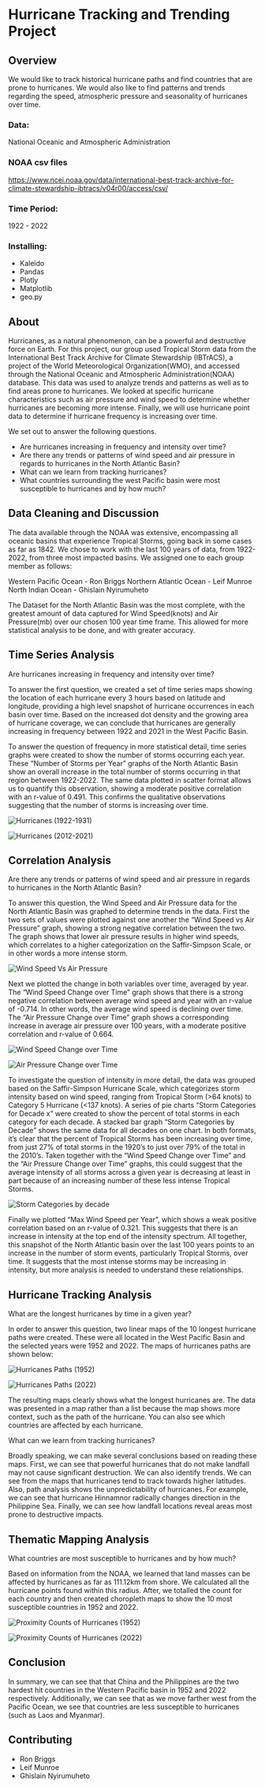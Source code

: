 # Hurricane Tracking and Trending Project

## Overview

We would like to track historical hurricane paths and find countries that are prone to hurricanes. We would also like to find patterns and trends regarding the speed, atmospheric pressure and seasonality of hurricanes over time.

### Data: 
National Oceanic and Atmospheric Administration

### NOAA csv files
https://www.ncei.noaa.gov/data/international-best-track-archive-for-climate-stewardship-ibtracs/v04r00/access/csv/

### Time Period:
1922 - 2022

### Installing:
- Kaleido
- Pandas
- Plotly
- Matplotlib
- geo.py

## About

Hurricanes, as a natural phenomenon, can be a powerful and destructive force on Earth. For this project, our group used Tropical Storm data from the International Best Track Archive for Climate Stewardship (IBTrACS), a project of the World Meteorological Organization(WMO), and accessed through the National Oceanic and Atmospheric Administration(NOAA) database. This data was used to analyze trends and patterns as well as to find areas prone to hurricanes. We looked at specific hurricane characteristics such as air pressure and wind speed to determine whether hurricanes are becoming more intense. Finally, we will use hurricane point data to determine if hurricane frequency is increasing over time.

We set out to answer the following questions. 

- Are hurricanes increasing in frequency  and intensity over time?
- Are there any trends or patterns of wind speed and air pressure in regards to hurricanes in the North Atlantic Basin?
- What can we learn from tracking hurricanes?
- What countries surrounding the west Pacific basin were most susceptible to hurricanes and by how much?

## Data Cleaning and Discussion

The data available through the NOAA was extensive, encompassing all oceanic basins that experience Tropical Storms, going back in some cases as far as 1842. We chose to work with the last 100 years of data, from 1922-2022, from three most impacted basins. We assigned one to each group member as follows:

Western Pacific Ocean - Ron Briggs
Northern Atlantic Ocean  - Leif Munroe
North Indian Ocean - Ghislain Nyirumuheto

The Dataset for the North Atlantic Basin was the most complete, with the greatest amount of data captured for Wind Speed(knots) and Air Pressure(mb) over our chosen 100 year time frame. This allowed for more statistical analysis to be done, and with greater accuracy. 

## Time Series Analysis

Are hurricanes increasing in frequency  and intensity over time?

To answer the first question, we created a set of time series maps showing the location of each hurricane every 3 hours based on latitude and longitude, providing a high level snapshot of hurricane occurrences in each basin over time. Based on the increased dot density and the growing area of hurricane coverage, we can conclude that hurricanes are generally increasing in frequency between 1922 and 2021 in the West Pacific Basin.

To answer the question of frequency in more statistical detail, time series graphs were created to show the number of storms occurring each year. 
These “Number of Storms per Year” graphs of the North Atlantic Basin show an overall increase in the total number of storms occurring in that region between 1922-2022. The same data plotted in scatter format allows us to quantify this observation, showing a moderate positive correlation with an r-value of 0.491. This confirms the qualitative observations suggesting that the number of storms is increasing over time. 

![Hurricanes (1922-1931)](https://github.com/rkb81/Hurricane-Tracking-Project/blob/main/North_Pacific/Fig_1922_1931.png?raw=true)

![Hurricanes (2012-2021)](https://github.com/rkb81/Hurricane-Tracking-Project/blob/main/North_Pacific/Fig_2012_2021.png?raw=true)

## Correlation Analysis

Are there any trends or patterns of wind speed and air pressure in regards to hurricanes in the North Atlantic Basin?

To answer this question, the Wind Speed and Air Pressure data for the North Atlantic Basin was graphed to determine trends in the data. First the two sets of values were plotted against one another the “Wind Speed vs Air Pressure” graph, showing a strong negative correlation between the two. The graph shows that lower air pressure results in higher wind speeds, which correlates to a higher categorization on the Saffir-Simpson Scale, or in other words a more intense storm. 

![Wind Speed Vs Air Pressure](https://github.com/rkb81/Hurricane-Tracking-Project/blob/main/North_Atlantic/windvair.png?raw=true)

Next we plotted the change in both variables over time, averaged by year. The  “Wind Speed Change over Time” graph shows that there is a strong negative correlation between average wind speed and year with an r-value of -0.714. In other words, the average wind speed is declining over time. The “Air Pressure Change over Time” graph shows a corresponding increase in average air pressure over 100 years, with a moderate positive correlation and r-value of 0.664. 

![Wind Speed Change over Time](https://github.com/rkb81/Hurricane-Tracking-Project/blob/main/North_Atlantic/windspeed.png?raw=true)

![Air Pressure Change over Time](https://github.com/rkb81/Hurricane-Tracking-Project/blob/main/North_Atlantic/airpressure.png?raw=true)

To investigate the question of intensity in more detail, the data was grouped based on the Saffir-Simpson Hurricane Scale, which categorizes storm intensity based on wind speed,  ranging from Tropical Storm (>64 knots) to Category 5 Hurricane (<137 knots). A series of pie charts “Storm Categories for Decade x” were created to show the percent of total storms in each category for each decade. A stacked bar graph “Storm Categories by Decade” shows the same data for all decades on one chart. In both formats, it’s clear that the percent of Tropical Storms has been increasing over time, from just 27% of total storms in the 1920’s to just over 79% of the total in the 2010’s. Taken together with the “Wind Speed Change over Time” and the “Air Pressure Change over Time” graphs, this could suggest that the average intensity of all storms across a given year is decreasing at least in part because of an increasing number of these less intense Tropical Storms.

![Storm Categories by decade](https://github.com/rkb81/Hurricane-Tracking-Project/blob/main/North_Atlantic/StormCategories.png?raw=true)

Finally we plotted “Max Wind Speed per Year”, which shows a weak positive correlation based on an r-value of 0.321. This suggests that there is an increase in intensity at the top end of the intensity spectrum. 
All together, this snapshot of the North Atlantic basin over the last 100 years points to an increase in the number of storm events, particularly Tropical Storms, over time. It suggests that the most intense storms may be increasing in intensity, but more analysis is needed to understand these relationships. 

## Hurricane Tracking Analysis

What are the longest hurricanes by time in a given year?

In order to answer this question, two linear maps of the 10 longest hurricane paths were created.  These were all located in the West Pacific Basin and the selected years were 1952 and 2022.  The maps of hurricanes paths are shown below:

![Hurricanes Paths (1952)](https://github.com/rkb81/Hurricane-Tracking-Project/blob/main/North_Pacific/Tracks_1952.png?raw=true)

![Hurricanes Paths (2022)](https://github.com/rkb81/Hurricane-Tracking-Project/blob/main/North_Pacific/Tracks_2022.png?raw=true)

The resulting maps clearly shows what the longest hurricanes are. The data was presented in a map rather than a list because the map shows more context, such as the path of the hurricane.  You can also see which countries are affected by each hurricane.

What can we learn from tracking hurricanes?

Broadly speaking, we can make several conclusions based on reading these maps. First, we can see that powerful hurricanes that do not make landfall may not cause significant destruction.  We can also identify trends.  We can see from the maps that hurricanes tend to track towards higher latitudes.  Also, path analysis shows the unpredictability of hurricanes.  For example, we can see that hurricane Hinnamnor radically changes direction in the Philippine Sea. Finally, we can see how landfall locations reveal areas most prone to destructive impacts.

## Thematic Mapping Analysis

What countries are most susceptible to hurricanes and by how much?

Based on information from the NOAA, we learned that land masses can be affected by hurricanes as far as 111.12km from shore. We calculated all the hurricane points found within this radius.  After, we totalled the count for each country and then created choropleth maps to show the 10 most susceptible countries in 1952 and 2022.

![Proximity Counts of Hurricanes (1952)](https://github.com/rkb81/Hurricane-Tracking-Project/blob/main/North_Pacific/Countries_1952.png?raw=true)

![Proximity Counts of Hurricanes (2022)](https://github.com/rkb81/Hurricane-Tracking-Project/blob/main/North_Pacific/Countries_2022.png?raw=true)

## Conclusion

In summary, we can see that that China and the Philippines are the two hardest hit countries in the Western Pacific basin in 1952 and 2022 respectively. Additionally, we can see that as we move farther west from the Pacific Ocean, we see that countries are less susceptible to hurricanes (such as Laos and Myanmar).

## Contributing

- Ron Briggs
- Leif Munroe
- Ghislain Nyirumuheto

